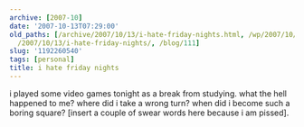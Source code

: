 ```yaml
---
archive: [2007-10]
date: '2007-10-13T07:29:00'
old_paths: [/archive/2007/10/13/i-hate-friday-nights.html, /wp/2007/10/13/i-hate-friday-nights/,
  /2007/10/13/i-hate-friday-nights/, /blog/111]
slug: '1192260540'
tags: [personal]
title: i hate friday nights
---
```


i played some video games tonight as a break from studying. what the hell
happened to me? where did i take a wrong turn? when did i become such
a boring square? [insert a couple of swear words here because i am
pissed].

